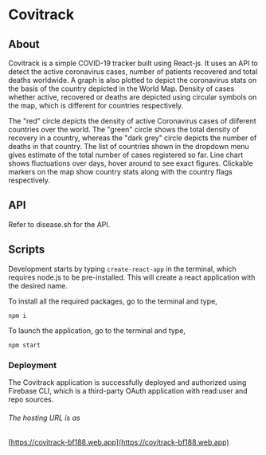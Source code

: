 # Covitrack


## About

Covitrack is a simple COVID-19 tracker built using React-js. It uses an API to detect the active coronavirus cases, number of patients recovered and total deaths worldwide.
A graph is also plotted to depict the coronavirus stats on the basis of the country depicted in the World Map. Density of cases whether active, recovered or deaths are depicted using circular symbols on the map, which is different for countries respectively.


The "red" circle depicts the density of active Coronavirus cases of diiferent countries over the world. The "green" circle shows the total density of recovery in a country, whereas the "dark grey" circle depicts the number of deaths in that country. The list of countries shown in the dropdown menu gives estimate of the total number of cases registered so far. Line chart shows fluctuations over days, hover around to see exact figures. Clickable markers on the map show country stats along with the country flags respectively.



## API

Refer to disease.sh for the API.



## Scripts


Development starts by typing  ```create-react-app``` in the terminal, which requires node.js to be pre-installed. This will create a react application with the desired name.

To install all the required packages, go to the terminal and type,

```npm i```


To launch the application, go to the terminal and type,

```npm start```



###  Deployment

The Covitrack application is successfully deployed and authorized using Firebase CLI, which is a third-party OAuth application with read:user and repo sources.

###### The hosting URL is as

[https://covitrack-bf188.web.app](https://covitrack-bf188.web.app)




